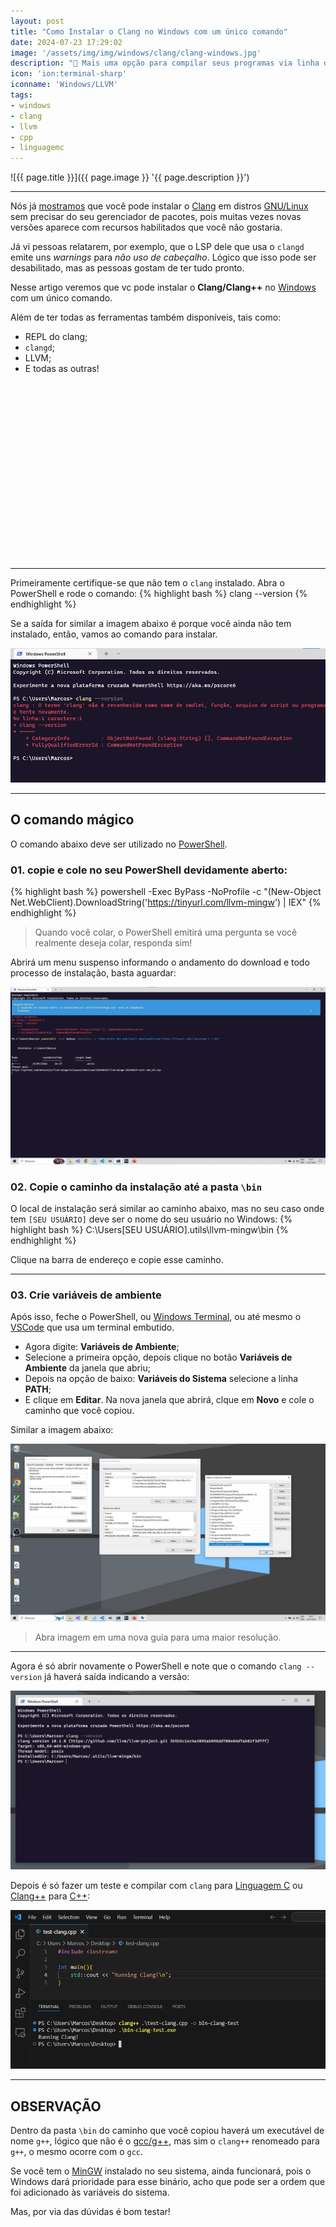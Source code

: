 ```yaml
---
layout: post
title: "Como Instalar o Clang no Windows com um único comando"
date: 2024-07-23 17:29:02
image: '/assets/img/img/windows/clang/clang-windows.jpg'
description: "🐉 Mais uma opção para compilar seus programas via linha de comando no Windows."
icon: 'ion:terminal-sharp'
iconname: 'Windows/LLVM'
tags:
- windows
- clang
- llvm
- cpp
- linguagemc
---
```


![{{ page.title }}]({{ page.image }} '{{ page.description }}')

---

Nós já [mostramos](https://terminalroot.com.br/2023/01/como-instalar-o-clang-binario-em-qualquer-distro-gnu-linux.html) que você pode instalar o [Clang](https://terminalroot.com.br/tags#clang) em distros [GNU/Linux](https://terminalroot.com.br/tags#gnulinux) sem precisar do seu gerenciador de pacotes, pois muitas vezes novas versões aparece com recursos habilitados que você não gostaria.

Já vi pessoas relatarem, por exemplo, que o LSP dele que usa o `clangd` emite uns *warnings* para *não uso de cabeçalho*. Lógico que isso pode ser desabilitado, mas as pessoas gostam de ter tudo pronto.

Nesse artigo veremos que vc pode instalar o **Clang/Clang++** no [Windows](https://terminalroot.com.br/tags#windows) com um único comando.

Além de ter todas as ferramentas também disponíveis, tais como:
+ REPL do clang;
+ `clangd`;
+ LLVM;
+ E todas as outras!


<!-- SQUARE - GAMES ROOT -->
<script async src="//pagead2.googlesyndication.com/pagead/js/adsbygoogle.js"></script>
<ins class="adsbygoogle"
style="display:inline-block;width:336px;height:280px"
data-ad-client="ca-pub-2838251107855362"
data-ad-slot="5351066970"></ins>
<script>
(adsbygoogle = window.adsbygoogle || []).push({});
</script>

---

Primeiramente certifique-se que não tem o `clang` instalado. Abra o PowerShell e rode o comando:
{% highlight bash %}
clang --version
{% endhighlight %}

Se a saída for similar a imagem abaixo é porque você ainda não tem instalado, então, vamos ao comando para instalar.

![clang no install](/assets/img/windows/clang/noclang.jpg) 

---

## O comando mágico
O comando abaixo deve ser utilizado no [PowerShell](https://terminalroot.com.br/tags#powershell). 

### 01. copie e cole no seu PowerShell devidamente aberto:

{% highlight bash %}
powershell -Exec ByPass -NoProfile -c "(New-Object Net.WebClient).DownloadString('https://tinyurl.com/llvm-mingw') | IEX"
{% endhighlight %}
> Quando você colar, o PowerShell emitirá uma pergunta se você realmente deseja colar, responda sim!

Abrirá um menu suspenso informando o andamento do download e todo processo de instalação, basta aguardar:

![clang install](/assets/img/windows/clang/clang-install.jpg) 

### 02. Copie o caminho da instalação até a pasta `\bin`
O local de instalação será similar ao caminho abaixo, mas no seu caso onde tem `[SEU USUÁRIO]` deve ser o nome do seu usuário no Windows:
{% highlight bash %}
C:\Users\[SEU USUÁRIO]\.utils\llvm-mingw\bin
{% endhighlight %}

Clique na barra de endereço e copie esse caminho.


<!-- RECTANGLE LARGE -->
<script async src="https://pagead2.googlesyndication.com/pagead/js/adsbygoogle.js"></script>
<!-- Informat -->
<ins class="adsbygoogle"
style="display:block"
data-ad-client="ca-pub-2838251107855362"
data-ad-slot="2327980059"
data-ad-format="auto"
data-full-width-responsive="true"></ins>
<script>
(adsbygoogle = window.adsbygoogle || []).push({});
</script>

---

### 03. Crie variáveis de ambiente
Após isso, feche o PowerShell, ou [Windows Terminal](https://terminalroot.com.br/2023/04/melhore-seu-desempenho-utilizando-o-windows-terminal.html), ou até mesmo o [VSCode](https://terminalroot.com.br/tags#vscode) que usa um terminal embutido.

+ Agora digite: **Variáveis de Ambiente**;
+ Selecione a primeira opção, depois clique no botão **Variáveis de Ambiente** da janela que abriu;
+ Depois na opção de baixo: **Variáveis do Sistema** selecione a linha **PATH**;
+ E clique em **Editar**. Na nova janela que abrirá, clque em **Novo** e cole o caminho que você copiou.

Similar a imagem abaixo:

![Editar Path](/assets/img/windows/clang/path-edit.jpg) 
> Abra imagem em uma nova guia para uma maior resolução.

---

Agora é só abrir novamente o PowerShell e note que o comando `clang --version` já haverá saída indicando a versão:

![Clang version](/assets/img/windows/clang/close-all.jpg) 

Depois é só fazer um teste e compilar com `clang` para [Linguagem C](https://terminalroot.com.br/c) ou [Clang++](https://terminalroot.com.br/cpp) para [C++](https://terminalroot.com.br/tags#cpp):

![Teste clang++](/assets/img/windows/clang/run-clang.jpg) 

---

## **OBSERVAÇÃO**
Dentro da pasta `\bin` do caminho que você copiou haverá um executável de nome `g++`, lógico que não é o [gcc/g++](https://terminalroot.com.br/tags#gcc), mas sim o `clang++` renomeado para `g++`, o mesmo ocorre com o `gcc`.

Se você tem o [MinGW](https://terminalroot.com.br/2022/12/como-instalar-gcc-gpp-mingw-no-windows.html) instalado no seu sistema, ainda funcionará, pois o Windows dará prioridade para esse binário, acho que pode ser a ordem que foi adicionado às variáveis do sistema.

Mas, por via das dúvidas é bom testar!


